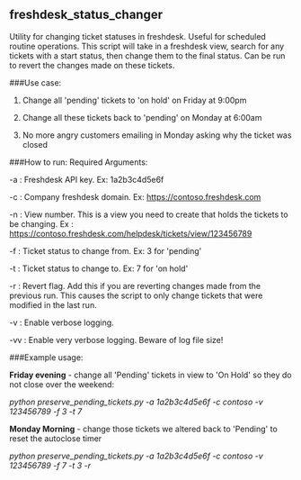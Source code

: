## freshdesk_status_changer
Utility for changing ticket statuses in freshdesk. Useful for scheduled routine operations.
This script will take in a freshdesk view, search for any tickets with a start status, then change them to the final status.
Can be run to revert the changes made on these tickets.


###Use case:
1) Change all 'pending' tickets to 'on hold' on Friday at 9:00pm

2) Change all these tickets back to 'pending' on Monday at 6:00am

3) No more angry customers emailing in Monday asking why the ticket was closed


###How to run:
Required Arguments:

-a : Freshdesk API key. Ex: 1a2b3c4d5e6f

-c : Company freshdesk domain. Ex: https://contoso.freshdesk.com

-n : View number. This is a view you need to create that holds the tickets to be changing. Ex : https://contoso.freshdesk.com/helpdesk/tickets/view/123456789

-f : Ticket status to change from. Ex: 3 for 'pending'

-t : Ticket status to change to. Ex: 7 for 'on hold'

-r : Revert flag. Add this if you are reverting changes made from the previous run. This causes the script to only change tickets that were modified in the last run.

-v : Enable verbose logging.

-vv : Enable very verbose logging. Beware of log file size!


###Example usage:

**Friday evening** - change all 'Pending' tickets in view to 'On Hold' so they do not close over the weekend:

*python preserve_pending_tickets.py -a 1a2b3c4d5e6f -c contoso -v 123456789 -f 3 -t 7*



**Monday Morning** - change those tickets we altered back to 'Pending' to reset the autoclose timer

*python preserve_pending_tickets.py -a 1a2b3c4d5e6f -c contoso -v 123456789 -f 7 -t 3 -r*
